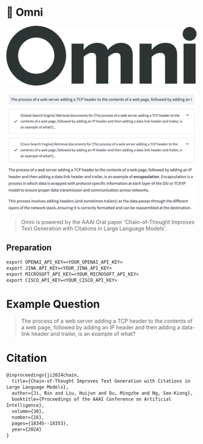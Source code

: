 # 🌟 Omni 
![Omniscient and Omnipotent](src/resource/img/Omni_logo.png "Omniscient and Omnipotent")

![Omniscient Example](src/resource/img/example.png "Omni Example")

> Omni is powered by the AAAI Oral paper 'Chain-of-Thought Improves Text Generation with Citations in Large Language Models'.

## Preparation
```shell
export OPENAI_API_KEY=<YOUR_OPENAI_API_KEY>
export JINA_API_KEY=<YOUR_JINA_API_KEY>
export MICROSOFT_API_KEY=<YOUR_MICROSOFT_API_KEY>
export CISCO_API_KEY=<YOUR_CISCO_API_KEY>
```

# Example Question
> The process of a web server adding a TCP header to the contents of a web page, followed by adding an IP header and then adding a data-link header and trailer, is an example of what?

# Citation
```
@inproceedings{ji2024chain,
  title={Chain-of-Thought Improves Text Generation with Citations in Large Language Models},
  author={Ji, Bin and Liu, Huijun and Du, Mingzhe and Ng, See-Kiong},
  booktitle={Proceedings of the AAAI Conference on Artificial Intelligence},
  volume={38},
  number={16},
  pages={18345--18353},
  year={2024}
}
```

